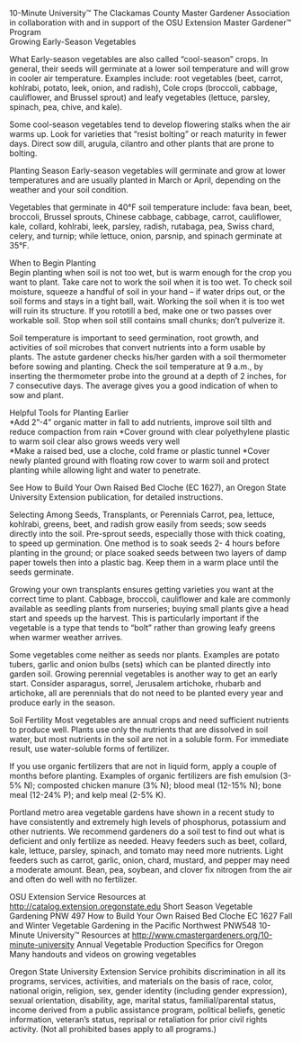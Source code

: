 

10-Minute University™ 
The Clackamas County Master Gardener Association in collaboration with and in support of 
the OSU Extension Master Gardener™ Program   
Growing Early-Season Vegetables 
 
What 
Early-season vegetables are also called “cool-season” crops. In general, their seeds will germinate at a 
lower soil temperature and will grow in cooler air temperature. Examples include: root vegetables (beet, 
carrot, kohlrabi, potato, leek, onion, and radish), Cole crops (broccoli, cabbage, cauliflower, and Brussel 
sprout) and leafy vegetables (lettuce, parsley, spinach, pea, chive, and kale).  
 
Some cool-season vegetables tend to develop flowering stalks when the air warms up. Look for varieties 
that “resist bolting” or reach maturity in fewer days. Direct sow dill, arugula, cilantro and other plants that 
are prone to bolting.  
 
Planting Season 
Early-season vegetables will germinate and grow at lower temperatures and are usually planted in March 
or April, depending on the weather and your soil condition.   
 
Vegetables that germinate in 40°F soil temperature include: fava bean, beet, broccoli, Brussel sprouts, 
Chinese cabbage, cabbage, carrot, cauliflower, kale, collard, kohlrabi, leek, parsley, radish, rutabaga, pea, 
Swiss chard, celery, and turnip; while lettuce, onion, parsnip, and spinach germinate at 35°F. 
 
When to Begin Planting  
Begin planting when soil is not too wet, but is warm enough for the crop you want to plant. Take care not 
to work the soil when it is too wet. To check soil moisture, squeeze a handful of soil in your hand – if water 
drips out, or the soil forms and stays in a tight ball, wait. Working the soil when it is too wet will ruin its 
structure. If you rototill a bed, make one or two passes over workable soil.  Stop when soil still contains 
small chunks; don’t pulverize it. 
 
Soil temperature is important to seed germination, root growth, and activities of soil microbes that convert 
nutrients into a form usable by plants.  The astute gardener checks his/her garden with a soil thermometer 
before sowing and planting. Check the soil temperature at 9 a.m., by inserting the thermometer probe into 
the ground at a depth of 2 inches, for 7 consecutive days. The average gives you a good indication of when 
to sow and plant.   
 
Helpful Tools for Planting Earlier   
*Add 2”-4” organic matter in fall to add nutrients, improve soil tilth and reduce compaction from rain 
*Cover ground with clear polyethylene plastic to warm soil clear also grows weeds very well  
*Make a raised bed, use a cloche, cold frame or plastic tunnel 
*Cover newly planted ground with floating row cover to warm soil and protect planting while allowing light 
and water to penetrate.  
 

See How to Build Your Own Raised Bed Cloche (EC 1627), an Oregon State University Extension publication, 
for detailed instructions.   
 
Selecting Among Seeds, Transplants, or Perennials 
Carrot, pea, lettuce, kohlrabi, greens, beet, and radish grow easily from seeds; sow seeds directly into the 
soil. Pre-sprout seeds, especially those with thick coating, to speed up germination. One method is to soak 
seeds 2- 4 hours before planting in the ground; or place soaked seeds between two layers of damp paper 
towels then into a plastic bag. Keep them in a warm place until the seeds germinate.   
 
Growing your own transplants ensures getting varieties you want at the correct time to plant. Cabbage, 
broccoli, cauliflower and kale are commonly available as seedling plants from nurseries; buying small plants 
give a head start and speeds up the harvest. This is particularly important if the vegetable is a type that 
tends to “bolt” rather than growing leafy greens when warmer weather arrives.  
 
Some vegetables come neither as seeds nor plants. Examples are potato tubers, garlic and onion bulbs 
(sets) which can be planted directly into garden soil. Growing perennial vegetables is another way to get an 
early start. Consider asparagus, sorrel, Jerusalem artichoke, rhubarb and artichoke, all are perennials that 
do not need to be planted every year and produce early in the season. 
 
Soil Fertility 
Most vegetables are annual crops and need sufficient nutrients to produce well. Plants use only the 
nutrients that are dissolved in soil water, but most nutrients in the soil are not in a soluble form. For 
immediate result, use water-soluble forms of fertilizer.  
 
If you use organic fertilizers that are not in liquid form, apply a couple of months before planting. Examples 
of organic fertilizers are fish emulsion (3-5% N); composted chicken manure (3% N); blood meal (12-15% N); 
bone meal (12-24% P); and kelp meal (2-5% K).   
 
Portland metro area vegetable gardens have shown in a recent study to have consistently and extremely 
high levels of phosphorus, potassium and other nutrients. We recommend gardeners do a soil test to find 
out what is deficient and only fertilize as needed. Heavy feeders such as beet, collard, kale, lettuce, parsley, 
spinach, and tomato may need more nutrients. Light feeders such as carrot, garlic, onion, chard, mustard, 
and pepper may need a moderate amount. Bean, pea, soybean, and clover fix nitrogen from the air and 
often do well with no fertilizer. 
 
OSU Extension Service Resources at http://catalog.extension.oregonstate.edu 
Short Season Vegetable Gardening PNW 497 
How to Build Your Own Raised Bed Cloche EC 1627 
Fall and Winter Vegetable Gardening in the Pacific Northwest PNW548 
10-Minute University™ Resources at http://www.cmastergardeners.org/10-minute-university 
Annual Vegetable Production Specifics for Oregon  
Many handouts and videos on growing vegetables 
 
Oregon State University Extension Service prohibits discrimination in all its programs, services, activities, and materials on the basis of race, 
color, national origin, religion, sex, gender identity (including gender expression), sexual orientation, disability, age, marital status, 
familial/parental status, income derived from a public assistance program, political beliefs, genetic information, veteran’s status, reprisal or 
retaliation for prior civil rights activity. (Not all prohibited bases apply to all programs.) 